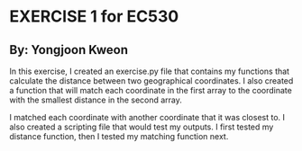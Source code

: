 # EXERCISE 1 for EC530
## By: Yongjoon Kweon

In this exercise, I created an exercise.py file that contains my functions that calculate the distance between two geographical coordinates. I also created a function that will match each coordinate in the first array to the coordinate with the smallest distance in the second array.

I matched each coordinate with another coordinate that it was closest to. I also created a scripting file that would test my outputs. I first tested my distance function, then I tested my matching function next. 